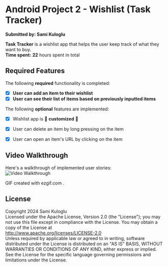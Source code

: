 # Android Project 2 - Wishlist (Task Tracker)
**Submitted by: Sami Kuloglu**  

**Task Tracker** is a wishlist app that helps the user keep track of what they want to buy.  
**Time spent:** **22** hours spent in total  

## Required Features  
The following **required** functionality is completed:  
- [x] **User can add an item to their wishlist**  
- [x] **User can see their list of items based on previously inputted items**  

The following **optional** features are implemented:  
- [x] Wishlist app is 🎨 **customized** 🎨  
- [x] User can delete an item by long pressing on the item  
- [x] User can open an item's URL by clicking on the item  


## Video Walkthrough  
Here's a walkthrough of implemented user stories:  
<img src='https://github.com/SamiKuloglu01/Wishlist/gif/Wishlist_VideoGif.gif' title='Video Walkthrough' width='' alt='Video Walkthrough' />  

GIF created with ezgif.com
.  

## License  
Copyright 2024 Sami Kuloglu  
Licensed under the Apache License, Version 2.0 (the "License"); you may not use this file except in compliance with the License. You may obtain a copy of the License at  
http://www.apache.org/licenses/LICENSE-2.0  
Unless required by applicable law or agreed to in writing, software distributed under the License is distributed on an "AS IS" BASIS, WITHOUT WARRANTIES OR CONDITIONS OF ANY KIND, either express or implied. See the License for the specific language governing permissions and limitations under the License.

